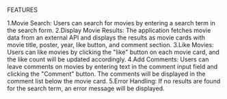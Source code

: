 FEATURES

1.Movie Search: Users can search for movies by entering a search term in the search form.
2.Display Movie Results: The application fetches movie data from an external API and displays the results as movie cards with movie title, poster, year, like button, and comment section.
3.Like Movies: Users can like movies by clicking the "like" button on each movie card, and the like count will be updated accordingly.
4.Add Comments: Users can leave comments on movies by entering text in the comment input field and clicking the "Comment" button. The comments will be displayed in the comment list below the movie card.
5.Error Handling: If no results are found for the search term, an error message will be displayed.
